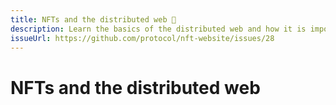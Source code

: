 ```yaml
---
title: NFTs and the distributed web 🚧
description: Learn the basics of the distributed web and how it is important to NFT best practices in this developer-focused guide.
issueUrl: https://github.com/protocol/nft-website/issues/28
---
```

 # NFTs and the distributed web

<ContentStatus />